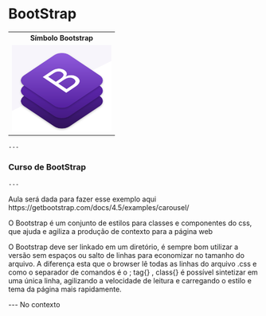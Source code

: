 # BootStrap
   <table style="width:100%">
  <tr>
    <th>Símbolo Bootstrap</th>
  </tr>
  <tr>
    <td><img src="https://github.com/adalbertobrant/digitalinnovationOne/blob/master/html5_CSS3/cursobootstrap/Bootstrap.png" width="200"  alt="Bootstrap"></td>
  </tr>
  
</table> 
    
    ---
        
<h3> Curso de BootStrap </h3>
    
    ---
    
   <p> Aula será dada para fazer esse exemplo aqui https://getbootstrap.com/docs/4.5/examples/carousel/</p>
   <p> O Bootstrap é um conjunto de estilos para classes e componentes do css, que ajuda e agiliza a produção de contexto para a página web</p>
   <p> O Bootstrap deve ser linkado em um diretório, é sempre bom utilizar a versão sem espaços ou salto de linhas para economizar no tamanho do arquivo. A diferença esta que o browser lê todas as linhas do arquivo .css e como o separador de comandos é o ; tag{} , class{} é possível sintetizar em uma única linha, agilizando a velocidade de leitura e carregando o estilo e tema da página mais rapidamente.</p>
       ---
       No contexto




